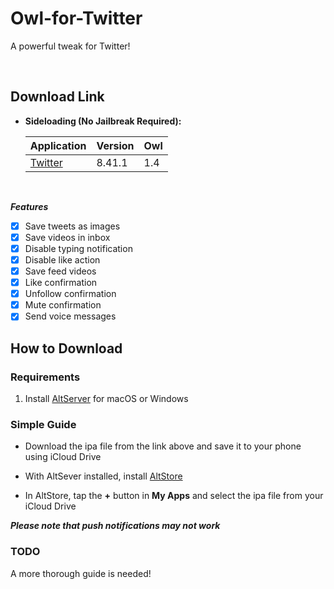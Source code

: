 # Owl-for-Twitter
A powerful tweak for Twitter!


&nbsp;

## Download Link

* **Sideloading (No Jailbreak Required):** 
   
    | Application | Version | Owl |
    | --- | --- | --- |
    | [Twitter](https://mega.nz/file/pcQGFL5Y#tNrK2sRtdLxaP5_eAat0grZPMEDwp3bBhunlJdrQYzs) | 8.41.1 | 1.4 |

        
&nbsp;

***Features***

- [x] Save tweets as images
- [x] Save videos in inbox
- [x] Disable typing notification
- [x] Disable like action
- [x] Save feed videos
- [x] Like confirmation
- [x] Unfollow confirmation
- [x] Mute confirmation
- [x] Send voice messages

## How to Download

### Requirements

1. Install [AltServer](https://altstore.io/) for macOS or Windows 

### Simple Guide

* Download the ipa file from the link above and save it to your phone using iCloud Drive 

* With AltSever installed, install [AltStore](https://altstore.io/faq/)  

* In AltStore, tap the **+** button in **My Apps** and select the ipa file from your iCloud Drive 


***Please note that push notifications may not work***


### TODO 
A more thorough guide is needed!  

